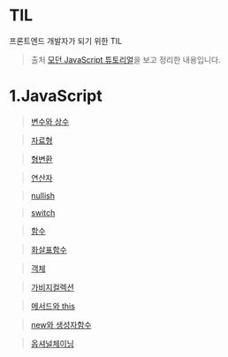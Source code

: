 # TIL

프론트엔드 개발자가 되기 위한 TIL

> 출처 [모던 JavaScript 튜토리얼](https://ko.javascript.info/)을 보고 정리한 내용입니다.

# 1.JavaScript

> [변수와 상수](/JavaScript/변수와상수.md)

> [자료형](/JavaScript/자료형.md)

> [형변환](/JavaScript/형변환.md)

> [연산자](/JavaScript/연산자.md)

> [nullish](/JavaScript/nullish.md)

> [switch](/JavaScript/switch.md)

> [함수](/JavaScript/함수.md)

> [화살표함수](/JavaScript/화살표함수.md)

> [객체](/JavaScript/객체.md)

> [가비지컬렉션](/JavaScript/가비지컬렉션.md)

> [메서드와 this](/JavaScript/메서드&this.md)

> [new와 생성자함수](/JavaScript/new&생성자.md)

> [옵셔널체이닝](/JavaScript/옵셔널체이닝.md)
